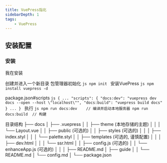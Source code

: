 ```yaml
---
title: VuePress指北
sidebarDepth: 1
tags: 
    - VuePress
---
```


## 安装配置

### 安装

我在安装



创建并进入一个新目录
包管理器初始化
    ```js
    npm init
    ```
安装VuePress
    ```js
    npm install vuepress -d
    ```


package.json#scripts
    ```js
    {
    ...
    "scripts": {
        "docs:dev": "vuepress dev docs --open --host \"localhost\"",
        "docs:build": "vuepress build docs"
    }
    ...
    }
    ```
执行
    ```js
    npm run docs:dev    // 编译并启动本地服务器
    npm run docs:build  // 构建
    ```

目录结构
├── docs
│   ├── .vuepress
│   │   ├── theme (本地存储的主题)
│   │   │   └── Layout.vue
│   │   ├── public (可选的)
│   │   ├── styles (可选的)
│   │   │   ├── index.styl
│   │   │   └── palette.styl
│   │   ├── templates (可选的, 谨慎配置)
│   │   │   ├── dev.html
│   │   │   └── ssr.html
│   │   ├── config.js (可选的)
│   │   └── enhanceApp.js (可选的)
│   │ 
│   ├── README.md
│   ├── guide
│   │   └── README.md
│   └── config.md
│ 
└── package.json

